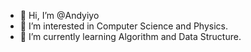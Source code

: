 - 👋 Hi, I’m @Andyiyo
- 👀 I’m interested in Computer Science and Physics.
- 🌱 I’m currently learning Algorithm and Data Structure.

<!---
- 📫 How to reach me ...
--->

<!---
Andyiyo/Andyiyo is a ✨ special ✨ repository because its `README.md` (this file) appears on your GitHub profile.
You can click the Preview link to take a look at your changes.
--->
